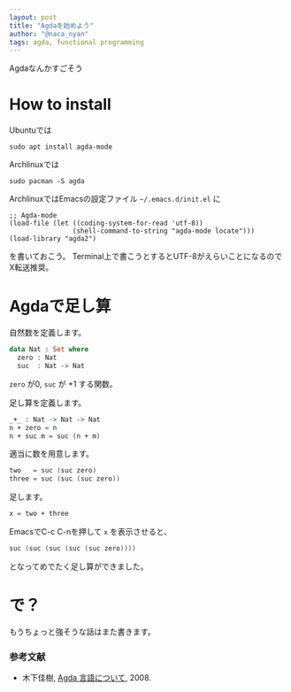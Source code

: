 ```yaml
---
layout: post
title: "Agdaを始めよう"
author: "@naca_nyan"
tags: agda, functional programming
---
```


Agdaなんかすごそう

# How to install
Ubuntuでは

    sudo apt install agda-mode

Archlinuxでは

	sudo pacman -S agda

ArchlinuxではEmacsの設定ファイル `~/.emacs.d/init.el` に

```
;; Agda-mode
(load-file (let ((coding-system-for-read 'utf-8))
                (shell-command-to-string "agda-mode locate")))
(load-library "agda2")
```

を書いておこう。
Terminal上で書こうとするとUTF-8がえらいことになるので
X転送推奨。

# Agdaで足し算

自然数を定義します。

```agda
data Nat : Set where
  zero : Nat
  suc  : Nat -> Nat
```

`zero` が0, `suc` が +1 する関数。

足し算を定義します。

```agda
_+_ : Nat -> Nat -> Nat
n + zero = n
n + suc m = suc (n + m)
```

適当に数を用意します。

```agda
two   = suc (suc zero)
three = suc (suc (suc zero))
```

足します。

```agda
x = two + three
```

EmacsでC-c C-nを押して `x` を表示させると、

```agda
suc (suc (suc (suc (suc zero))))
```

となってめでたく足し算ができました。

# で？
もうちょっと強そうな話はまた書きます。

### 参考文献

 * 木下佳樹, [Agda 言語について](http://ocvs.cfv.jp/tr-data/PS2008-014.pdf), 2008.
